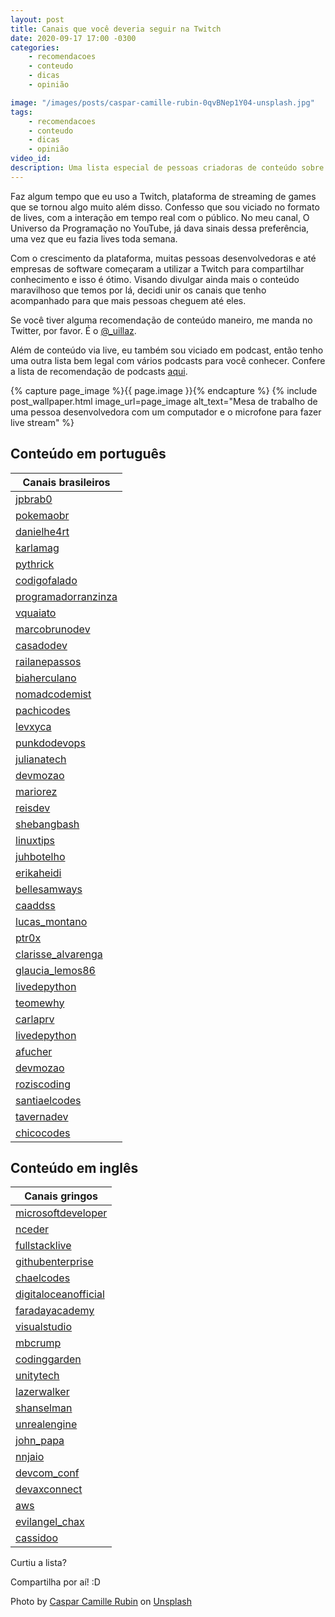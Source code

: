 ```yaml
---
layout: post
title: Canais que você deveria seguir na Twitch
date: 2020-09-17 17:00 -0300
categories:
    - recomendacoes
    - conteudo
    - dicas
    - opinião

image: "/images/posts/caspar-camille-rubin-0qvBNep1Y04-unsplash.jpg"
tags:
    - recomendacoes
    - conteudo
    - dicas
    - opinião
video_id: 
description: Uma lista especial de pessoas criadoras de conteúdo sobre programação na Twitch.tv
---
```


Faz algum tempo que eu uso a Twitch, plataforma de streaming de games que se tornou algo muito além disso. Confesso que sou viciado no formato de lives, com a interação em tempo real com o público. No meu canal, O Universo da Programação no YouTube, já dava sinais dessa preferência, uma vez que eu fazia lives toda semana. 

Com o crescimento da plataforma, muitas pessoas desenvolvedoras e até empresas de software começaram a utilizar a Twitch para compartilhar conhecimento e isso é ótimo. Visando divulgar ainda mais o conteúdo maravilhoso que temos por lá, decidi unir os canais que tenho acompanhado para que mais pessoas cheguem até eles.

Se você tiver alguma recomendação de conteúdo maneiro, me manda no Twitter, por favor. É o [@_uillaz](https://twitter.com/_uillaz).

Além de conteúdo via live, eu também sou viciado em podcast, então tenho uma outra lista bem legal com vários podcasts para você conhecer. Confere a lista de recomendação de podcasts [aqui](/posts/recomendações-de-podcasts-variados-para-programadores-de-todos-os-níveis/).

{% capture page_image %}{{ page.image }}{% endcapture %}
{% include post_wallpaper.html image_url=page_image alt_text="Mesa de trabalho de uma pessoa desenvolvedora com um computador e o microfone para fazer live stream" %}

## Conteúdo em português
| Canais brasileiros | 
| ------ | 
| [jpbrab0](https://www.twitch.tv/jpbrab0) | 
| [pokemaobr](https://www.twitch.tv/pokemaobr) | 
| [danielhe4rt](https://www.twitch.tv/danielhe4rt) | 
| [karlamag](https://www.twitch.tv/karlamag) | 
| [pythrick](https://www.twitch.tv/pythrick) | 
| [codigofalado](https://www.twitch.tv/codigofalado) | 
| [programadorranzinza](https://www.twitch.tv/programadorranzinza) | 
| [vquaiato](https://www.twitch.tv/vquaiato) | 
| [marcobrunodev](https://www.twitch.tv/marcobrunodev) | 
| [casadodev](https://www.twitch.tv/casadodev) | 
| [railanepassos](https://www.twitch.tv/railanepassos) | 
| [biaherculano](https://www.twitch.tv/biaherculano) | 
| [nomadcodemist](https://www.twitch.tv/nomadcodemist) | 
| [pachicodes](https://www.twitch.tv/pachicodes) | 
| [levxyca](https://www.twitch.tv/levxyca) | 
| [punkdodevops](https://www.twitch.tv/punkdodevops) | 
| [julianatech](https://www.twitch.tv/julianatech) | 
| [devmozao](https://www.twitch.tv/devmozao) | 
| [mariorez](https://www.twitch.tv/mariorez) | 
| [reisdev](https://www.twitch.tv/reisdev) | 
| [shebangbash](https://www.twitch.tv/shebangbash) | 
| [linuxtips](https://www.twitch.tv/linuxtips) | 
| [juhbotelho](https://www.twitch.tv/juhbotelho) | 
| [erikaheidi](https://www.twitch.tv/erikaheidi) | 
| [bellesamways](https://www.twitch.tv/bellesamways) | 
| [caaddss](https://www.twitch.tv/caaddss) | 
| [lucas_montano](https://www.twitch.tv/lucas_montano) | 
| [ptr0x](https://www.twitch.tv/ptr0x) | 
| [clarisse_alvarenga](https://www.twitch.tv/clarisse_alvarenga) | 
| [glaucia_lemos86](https://www.twitch.tv/glaucia_lemos86) | 
| [livedepython](https://www.twitch.tv/livedepython) | 
| [teomewhy](https://www.twitch.tv/teomewhy) | 
| [carlaprv](https://www.twitch.tv/carlaprv) | 
| [livedepython](https://www.twitch.tv/livedepython) | 
| [afucher](https://www.twitch.tv/afucher) | 
| [devmozao](https://www.twitch.tv/devmozao) | 
| [roziscoding](https://www.twitch.tv/roziscoding) | 
| [santiaelcodes](https://www.twitch.tv/santiaelcodes) | 
| [tavernadev](https://www.twitch.tv/tavernadev) | 
| [chicocodes](https://www.twitch.tv/chicocodes) | 

## Conteúdo em inglês

| Canais gringos | 
| ------ | 
| [microsoftdeveloper](https://www.twitch.tv/microsoftdeveloper) | 
| [nceder](https://www.twitch.tv/nceder) | 
| [fullstacklive](https://www.twitch.tv/fullstacklive) | 
| [githubenterprise](https://www.twitch.tv/githubenterprise) | 
| [chaelcodes](https://www.twitch.tv/chaelcodes) | 
| [digitaloceanofficial](https://www.twitch.tv/digitaloceanofficial) | 
| [faradayacademy](https://www.twitch.tv/faradayacademy) | 
| [visualstudio](https://www.twitch.tv/visualstudio) | 
| [mbcrump](https://www.twitch.tv/mbcrump) | 
| [codinggarden](https://www.twitch.tv/codinggarden) | 
| [unitytech](https://www.twitch.tv/unitytech) | 
| [lazerwalker](https://www.twitch.tv/lazerwalker) | 
| [shanselman](https://www.twitch.tv/shanselman) | 
| [unrealengine](https://www.twitch.tv/unrealengine) | 
| [john_papa](https://www.twitch.tv/john_papa) | 
| [nnjaio](https://www.twitch.tv/nnjaio) | 
| [devcom_conf](https://www.twitch.tv/devcom_conf) | 
| [devaxconnect](https://www.twitch.tv/devaxconnect) | 
| [aws](https://www.twitch.tv/aws) | 
| [evilangel_chax](https://www.twitch.tv/evilangel_chax) | 
| [cassidoo](https://www.twitch.tv/cassidoo) | 

Curtiu a lista?

Compartilha por aí! :D


<span>Photo by <a href="https://unsplash.com/@casparrubin?utm_source=unsplash&amp;utm_medium=referral&amp;utm_content=creditCopyText">Caspar Camille Rubin</a> on <a href="https://unsplash.com/s/photos/twitch?utm_source=unsplash&amp;utm_medium=referral&amp;utm_content=creditCopyText">Unsplash</a></span>

